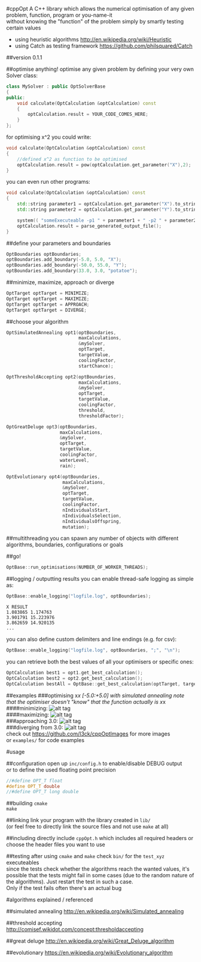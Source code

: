 #cppOpt
A C++ library which allows the numerical optimisation of any given problem, function, program or you-name-it  
without knowing the "function" of the problem simply by smartly testing certain values  
- using heuristic algorithms http://en.wikipedia.org/wiki/Heuristic  
- using Catch as testing framework https://github.com/philsquared/Catch

##version 0.1.1

##optimise anything!
optimise any given problem by defining your very own Solver class:
```cpp
class MySolver : public OptSolverBase
{
public:
    void calculate(OptCalculation &optCalculation) const
    {
        optCalculation.result = YOUR_CODE_COMES_HERE;
    }
};
```
for optimising x^2 you could write:

```cpp
void calculate(OptCalculation &optCalculation) const
{
    //defined x^2 as function to be optimised
    optCalculation.result = pow(optCalculation.get_parameter("X"),2);
}
```

you can even run other programs:

```cpp
void calculate(OptCalculation &optCalculation) const
{
    std::string parameter1 = optCalculation.get_parameter("X").to_string();
    std::string parameter2 = optCalculation.get_parameter("Y").to_string();

    system(( "someExecuteable -p1 " + parameter1 + " -p2 " + parameter2).c_str() );
    optCalculation.result = parse_generated_output_file();
}
```

##define your parameters and boundaries
```cpp
OptBoundaries optBoundaries;
optBoundaries.add_boundary(-5.0, 5.0, "X");
optBoundaries.add_boundary(-50.0, 55.0, "Y");
optBoundaries.add_boundary(33.0, 3.0, "potatoe");
```

##minimize, maximize, approach or diverge
```cpp
OptTarget optTarget = MINIMIZE;
OptTarget optTarget = MAXIMIZE;
OptTarget optTarget = APPROACH;
OptTarget optTarget = DIVERGE;
```

##choose your algorithm
```cpp
OptSimulatedAnnealing opt1(optBoundaries,
                           maxCalculations,
                           &mySolver,
                           optTarget,
                           targetValue,
                           coolingFactor,
                           startChance);

OptThresholdAccepting opt2(optBoundaries,
                           maxCalculations,
                           &mySolver,
                           optTarget,
                           targetValue,
                           coolingFactor,
                           threshold,
                           thresholdFactor);

OptGreatDeluge opt3(optBoundaries,
                    maxCalculations,
                    &mySolver,
                    optTarget,
                    targetValue,
                    coolingFactor,
                    waterLevel,
                    rain);

OptEvolutionary opt4(optBoundaries,
                     maxCalculations,
                     &mySolver,
                     optTarget,
                     targetValue,
                     coolingFactor,
                     nIndividualsStart,
                     nIndividualsSelection,
                     nIndividualsOffspring,
                     mutation);
```

##multithreading
you can spawn any number of objects with different algorithms, boundaries, configurations or goals

##go!
```cpp
OptBase::run_optimisations(NUMBER_OF_WORKER_THREADS);
```

##logging / outputting results
you can enable thread-safe logging as simple as:
```cpp
OptBase::enable_logging("logfile.log", optBoundaries);
```
```
X RESULT
1.083865 1.174763
3.901791 15.223976
3.862659 14.920135
...
```
you can also define custom delimiters and line endings (e.g. for csv):
```cpp
OptBase::enable_logging("logfile.log", optBoundaries, ";", "\n");
```
you can retrieve both the best values of all your optimisers or specific ones:
```cpp
OptCalculation best1 = opt1.get_best_calculation();
OptCalculation best2 = opt2.get_best_calculation();
OptCalculation bestAll = OptBase::get_best_calculation(optTarget, targetValue);
```

##examples
###optimising x*x [-5.0:+5.0] with simulated annealing
note that the optimiser doesn't "know" that the function actually is x*x
####minimizing:
![alt tag](https://raw.githubusercontent.com/I3ck/cppOptImages/master/images/animations/xSquare/minimize.gif)  
####maximizing:
![alt tag](https://raw.githubusercontent.com/I3ck/cppOptImages/master/images/animations/xSquare/maximize.gif)  
###approaching 3.0:
![alt tag](https://raw.githubusercontent.com/I3ck/cppOptImages/master/images/animations/xSquare/approach_3.gif)  
###diverging from 3.0:
![alt tag](https://raw.githubusercontent.com/I3ck/cppOptImages/master/images/animations/xSquare/diverge_3.gif)  
check out https://github.com/I3ck/cppOptImages for more images  
or `examples/` for code examples

#usage

##configuration
open up `inc/config.h` to enable/disable DEBUG output  
or to define the used floating point precision
```cpp
//#define OPT_T float
#define OPT_T double
//#define OPT_T long double
```

##building
`cmake`  
`make`

##linking
link your program with the library created in `lib/`  
(or feel free to directly link the source files and not use `make` at all)

##including
directly include `cppOpt.h` which includes all required headers or choose the header files you want to use  

##testing
after using `cmake` and `make` check `bin/` for the `test_xyz` executeables  
since the tests check whether the algorithms reach the wanted values, it's possible that the tests might fail in some cases (due to the random nature of the algorithms). Just restart the test in such a case.  
Only if the test fails often there's an actual bug

#algorithms explained / referenced

##simulated annealing
http://en.wikipedia.org/wiki/Simulated_annealing

##threshold accepting
http://comisef.wikidot.com/concept:thresholdaccepting

##great deluge
http://en.wikipedia.org/wiki/Great_Deluge_algorithm

##evolutionary
https://en.wikipedia.org/wiki/Evolutionary_algorithm
